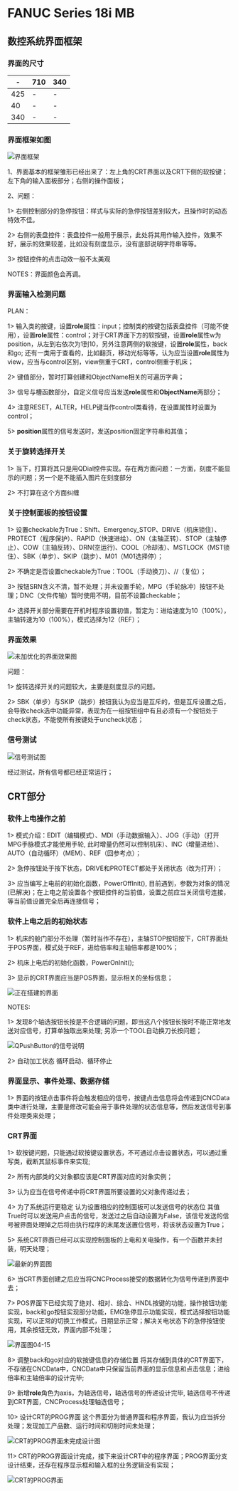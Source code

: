 # FANUC Series 18i MB

## 数控系统界面框架

### 界面的尺寸

|-|710|340|
|-|-|-|
|425|-|-|
|40|-|-|
|340|-|-|

### 界面框架如图

![界面框架](Doc/images_2020-4-7.png)

1、界面基本的框架雏形已经出来了：左上角的CRT界面以及CRT下侧的软按键；左下角的输入面板部分；右侧的操作面板；

2、问题：

1> 右侧控制部分的急停按钮：样式与实际的急停按钮差别较大，且操作时的动态特效不佳。

2> 右侧的表盘控件：表盘控件一般用于展示，此处将其用作输入控件，效果不好，展示的效果较差，比如没有刻度显示，没有底部说明字符串等等。

3> 按钮控件的点击动效一般不太美观

NOTES：界面颜色会再调。

### 界面输入检测问题

PLAN：

1> 输入类的按键，设置**role**属性：input；控制类的按键包括表盘控件（可能不使用），设置**role**属性：control；对于CRT界面下方的软按键，设置**role**属性w为position，从左到右依次为1到10，另外注意两侧的软按键，设置**role**属性，back和go; 还有一类用于查看的，比如翻页，移动光标等等，认为应当设置**role**属性为view，应当与control区别，view侧重于CRT，control侧重于机床；

2> 键值部分，暂时打算创建和ObjectName相关的可遍历字典；

3> 信号与槽函数部分，自定义信号应当发送**role**属性和**ObjectName**两部分；

4> 注意RESET，ALTER，HELP键当作control类看待，在设置属性时设置为control；

5> **position**属性的信号发送时，发送position固定字符串和其值；

### 关于旋转选择开关

1> 当下，打算将其只是用QDial控件实现。存在两方面问题：一方面，刻度不能显示的问题；另一个是不能插入图片在刻度部分

2> 不打算在这个方面纠缠

### 关于控制面板的按钮设置

1> 设置checkable为True：Shift、Emergency_STOP、DRIVE（机床锁住）、PROTECT（程序保护）、RAPID（快速进给）、ON（主轴正转）、STOP（主轴停止）、COW（主轴反转）、DRN(空运行)、COOL（冷却液）、MSTLOCK（MST锁住）、SBK（单步）、SKIP（跳步）、M01（M01选择停）；

2> 不确定是否设置checkable为True：TOOL（手动换刀）、//（复位）；

3> 按钮SRN含义不清，暂不处理；并未设置手轮，MPG（手轮脉冲）按钮不处理；DNC（文件传输）暂时使用不明，目前不设置checkable；

4> 选择开关部分需要在开机时程序设置初值，暂定为：进给速度为10（100%），主轴转速为10（100%），模式选择为12（REF）；

### 界面效果

![未加优化的界面效果图](Doc/images_2020-04-09_23-19-31.png)

问题：

1> 旋转选择开关的问题较大，主要是刻度显示的问题。

2> SBK（单步）与SKIP（跳步）按钮我认为应当是互斥的，但是互斥设置之后，会导致check选中功能异常，表现为在一组按钮组中有且必须有一个按钮处于check状态，不能使所有按键处于uncheck状态；

### 信号测试

![信号测试图](Doc/images_2020-04-09_23-28-37.png)

经过测试，所有信号都已经正常运行；

## CRT部分

### 软件上电操作之前

1> 模式介绍：EDIT（编辑模式）、MDI（手动数据输入）、JOG（手动）（打开MPG手脉模式才能使用手轮, 此时增量仍然可以控制机床）、INC（增量进给）、AUTO（自动循环）（MEM）、REF（回参考点）；

2> 急停按钮处于按下状态，DRIVE和PROTECT都处于关闭状态（改为打开）；

3> 应当编写上电前的初始化函数，PowerOffInit(), 目前遇到，参数为对象的情况(已解决)；在上电之前设置各个按钮控件的当前值，设置之前应当关闭信号连接，等当前值设置完全后再连接信号；

### 软件上电之后的初始状态

1> 机床的舱门部分不处理（暂时当作不存在），主轴STOP按钮按下，CRT界面处于POS界面，模式处于REF，进给倍率和主轴倍率都是100%；

2> 机床上电后的初始化函数，PowerOnInit(); 

3> 显示的CRT界面应当是POS界面，显示相关的坐标信息；

![正在搭建的界面](Doc/images_2020-04-11_22-53-42.png)

NOTES:

1> 发现8个轴选按钮长按是不合逻辑的问题，即当这八个按钮长按时不能正常地发送对应信号，打算单独取出来处理; 另添一个TOOL自动换刀长按问题； 

![QPushButton的信号说明](Doc/images_2020-04-10_21-56-17.png)

2> 自动加工状态 循环启动、循环停止

### 界面显示、事件处理、数据存储

1> 界面的按钮点击事件将会触发相应的信号，按键点击信息将会传递到CNCData类中进行处理，主要是修改可能会用于事件处理的状态信息等，然后发送信号到事件处理类来处理；

### CRT界面

1> 软按键问题，只能通过软按键设置状态，不可通过点击设置状态，可以通过重写类，截断其鼠标事件来实现; 

2> 所有内部类的父对象都应该是CRT界面对应的对象实例；

3> 认为应当在信号传递中将CRT界面所要设置的父对象传递过去；

4> 为了系统运行更稳定 认为设置相应的控制面板可以发送信号的状态位 其值True时可以发送用户点击的信号，发送过之后自动设置为False，该信号发送的信号被界面处理掉之后将由执行程序的末尾发送置位信号，将该状态设置为True；

5> 系统CRT界面已经可以实现控制面板的上电和关电操作，有一个函数并未封装，明天处理；

![最新的界面图](Doc/images_2020-04-13_23-30-25.png)

6> 当CRT界面创建之后应当将CNCProcess接受的数据转化为信号传递到界面中去；

7> POS界面下已经实现了绝对、相对、综合、HNDL按键的功能，操作按钮功能实现，back和go按钮实现部分功能，EMG急停显示功能实现，模式选择按钮功能实现，可以正常的切换工作模式，日期显示正常；解决关电状态下的急停按钮使用，其余按钮无效，界面内部不处理；

![界面图04-15](Doc/images_2020-04-15_23-27-25.png)

8> 调整back和go对应的软按键信息的存储位置 将其存储到具体的CRT界面下，不存储在CNCData中，CNCData中只保留当前界面的显示信息和点击信息；进给倍率和主轴倍率的设计完毕; 

9> 新增**role**角色为axis，为轴选信号，轴选信号的传递设计完毕, 轴选信号不传递到CRT界面，CNCProcess处理轴选信号；

10> 设计CRT的PROG界面 这个界面分为普通界面和程序界面，我认为应当拆分处理；发现加工产品数、运行时间和切削时间未处理；

![CRT的PROG界面未完成设计图](Doc/images_2020-04-16_23-37-23.png)

11> CRT的PROG界面设计完成，接下来设计CRT中的程序界面；PROG界面分支设计结束，还存在程序显示框和输入框的业务逻辑没有实现；

![CRT的PROG界面](Doc/images_2020-04-18_00-10-24.png)


